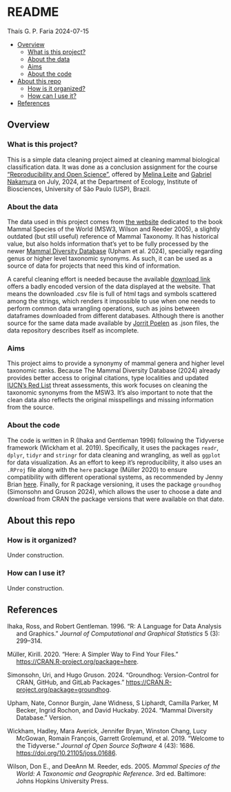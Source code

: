 # README
Thaís G. P. Faria
2024-07-15

- [Overview](#overview)
  - [What is this project?](#what-is-this-project)
  - [About the data](#about-the-data)
  - [Aims](#aims)
  - [About the code](#about-the-code)
- [About this repo](#about-this-repo)
  - [How is it organized?](#how-is-it-organized)
  - [How can I use it?](#how-can-i-use-it)
- [References](#references)

## Overview

### What is this project?

This is a simple data cleaning project aimed at cleaning mammal
biological classification data. It was done as a conclusion assignment
for the course [“Reproducibility and Open
Science”](https://gabrielnakamura.github.io/USP_reproducibility_BIE5798/index.html "The course's website (written in Brazillian Portuguese)"),
offered by [Melina
Leite](https://github.com/melina-leite "M. Leite's GitHubprofile") and
[Gabriel
Nakamura](https://github.com/GabrielNakamura "G. Nakamura's GitHubprofile")
on July, 2024, at the Department of Ecology, Institute of Biosciences,
University of São Paulo (USP), Brazil.

### About the data

The data used in this project comes from [the
website](https://www.departments.bucknell.edu/biology/resources/msw3/ "Bucknell University's website where users can download the original data")
dedicated to the book Mammal Species of the World (MSW3, Wilson and
Reeder 2005), a slightly outdated (but still useful) reference of Mammal
Taxonomy. It has historical value, but also holds information that’s yet
to be fully processed by the newer [Mammal Diversity
Database](https://www.mammaldiversity.org/ "Link to the Mammal Diversity Database homepage")
(Upham et al. 2024), specially regarding genus or higher level taxonomic
synonyms. As such, it can be used as a source of data for projects that
need this kind of information.

A careful cleaning effort is needed because the available [download
link](https://www.departments.bucknell.edu/biology/resources/msw3/export.asp "Click to download the original Mammal Species of the World data")
offers a badly encoded version of the data displayed at the website.
That means the downloaded .csv file is full of html tags and symbols
scattered among the strings, which renders it impossible to use when one
needs to perform common data wrangling operations, such as joins between
dataframes downloaded from different databases. Although there is
another source for the same data made available by [Jorrit
Poelen](https://github.com/jhpoelen/msw3/tree/main "J. Poelen's Mammal Species of the World GitHubrepository")
as .json files, the data repository describes itself as incomplete.

### Aims

This project aims to provide a synonymy of mammal genera and higher
level taxonomic ranks. Because The Mammal Diversity Database (2024)
already provides better access to original citations, type localities
and updated [IUCN’s Red
List](https://www.iucnredlist.org/ "Link to the Red List website, by IUCN")
threat assessments, this work focuses on cleaning the taxonomic synonyms
from the MSW3. It’s also important to note that the clean data also
reflects the original misspellings and missing information from the
source.

### About the code

The code is written in R (Ihaka and Gentleman 1996) following the
Tidyverse framework (Wickham et al. 2019). Specifically, it uses the
packages `readr`, `dplyr`, `tidyr` and `stringr` for data cleaning and
wrangling, as well as `ggplot` for data visualization. As an effort to
keep it’s reproducibility, it also uses an `.RProj` file along with the
`here` package (Müller 2020) to ensure compatibility with different
operational systems, as recommended by Jenny Brian
[here](https://github.com/jennybc/here_here "Link to J. Brian's Ode to the Here Package, on GitHub").
Finally, for R package versioning, it uses the package `groundhog`
(Simonsohn and Gruson 2024), which allows the user to choose a date and
download from CRAN the package versions that were available on that
date.

## About this repo

### How is it organized?

Under construction.

### How can I use it?

Under construction.

## References

<div id="refs" class="references csl-bib-body hanging-indent"
entry-spacing="0">

<div id="ref-ihaka1996r" class="csl-entry">

Ihaka, Ross, and Robert Gentleman. 1996. “R: A Language for Data
Analysis and Graphics.” *Journal of Computational and Graphical
Statistics* 5 (3): 299–314.

</div>

<div id="ref-here" class="csl-entry">

Müller, Kirill. 2020. “Here: A Simpler Way to Find Your Files.”
<https://CRAN.R-project.org/package=here>.

</div>

<div id="ref-groundhog" class="csl-entry">

Simonsohn, Uri, and Hugo Gruson. 2024. “Groundhog: Version-Control for
CRAN, GitHub, and GitLab Packages.”
<https://CRAN.R-project.org/package=groundhog>.

</div>

<div id="ref-upham2024mammal" class="csl-entry">

Upham, Nate, Connor Burgin, Jane Widness, S Liphardt, Camilla Parker, M
Becker, Ingrid Rochon, and David Huckaby. 2024. “Mammal Diversity
Database.” Version.

</div>

<div id="ref-wickham_welcome_2019" class="csl-entry">

Wickham, Hadley, Mara Averick, Jennifer Bryan, Winston Chang, Lucy
McGowan, Romain François, Garrett Grolemund, et al. 2019. “Welcome to
the Tidyverse.” *Journal of Open Source Software* 4 (43): 1686.
<https://doi.org/10.21105/joss.01686>.

</div>

<div id="ref-wilson_mammal_2005" class="csl-entry">

Wilson, Don E., and DeeAnn M. Reeder, eds. 2005. *Mammal Species of the
World: A Taxonomic and Geographic Reference*. 3rd ed. Baltimore: Johns
Hopkins University Press.

</div>

</div>
